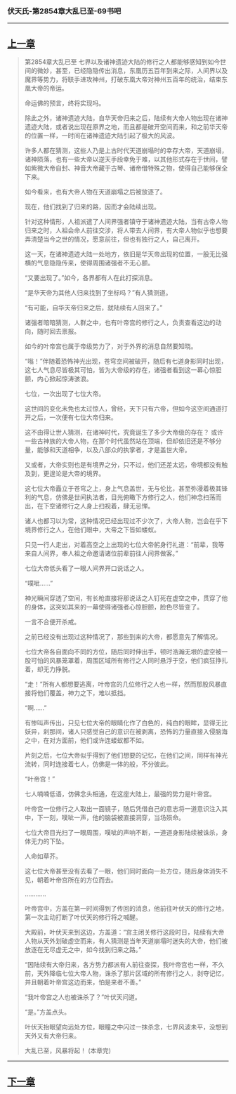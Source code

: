 ### 伏天氏-第2854章大乱已至-69书吧

--------
[上一章](./ef73f8b1582e7fdf0dc6aba33eda1b7b.md)
--------


>
>
>
>第2854章大乱已至
>七界以及诸神遗迹大陆的修行之人都能够感知到如今世间的微妙，甚至，已经隐隐传出消息，东凰历五百年到来之际，人间界以及魔界等势力，将联手进攻神州，打破东凰大帝对神州五百年的统治，结束东凰大帝的帝运。
>
>命运佛的预言，终将实现吗。
>
>除此之外，诸神遗迹大陆，自华天帝归来之后，陆续有大帝人物出现在诸神遗迹大陆，或者说出现在原界之地，而且都是破开空间而来，和之前华天帝的位置一样，一时间在诸神遗迹大陆引起了极大的风波。
>
>许多人都在猜测，这些人乃是上古时代天道崩塌时的幸存大帝，天道崩塌，诸神陨落，也有一些大帝以逆天手段幸免于难，以其他形式存在于世间，譬如紫微大帝自封、神音大帝藏于古琴、诸帝借特殊之物，使得自己能够保全下来。
>
>如今看来，也有大帝人物在天道崩塌之后被放逐了。
>
>现在，他们找到了归来的路，因而才会陆续出现。
>
>针对这种情形，人祖派遣了人间界强者镇守于诸神遗迹大陆，当有古帝人物归来之时，人祖会命人前往交涉，将人带去人间界，有大帝人物似乎也想要弄清楚当今之世的情况，愿意前往，但也有独行之人，自己离开。
>
>这一天，在诸神遗迹大陆一处地方，依旧是华天帝出现的位置，一股无比强横的气息隐隐传来，使得周围诸强者不无心颤。
>
>“又要出现了。”如今，各界都有人在此打探消息。
>
>“是华天帝为其他人归来找到了坐标吗？”有人猜测道。
>
>“有可能，自华天帝归来之后，就陆续有人回来了。”
>
>诸强者暗暗猜测，人群之中，也有叶帝宫的修行之人，负责查看这边的动向，随时回去禀报。
>
>如今的叶帝宫也属于帝级势力了，对于外界的消息自然要知晓。
>
>“嗡！”伴随着恐怖神光出现，苍穹空间被破开，随后有七道身影同时出现，这七人气息尽皆极其可怕，皆为大帝级的存在，诸强者看到这一幕心惊胆颤，内心掀起惊涛骇浪。
>
>七位，一次出现了七位大帝。
>
>这世间的变化未免也太过惊人，曾经，天下只有六帝，但如今这空间通道打开之后，一次便有七位大帝归来。
>
>这不由得让世人猜测，在诸神时代，究竟诞生了多少大帝级的存在？
>或许一些古神族的大帝人物，在那个时代虽然站在顶端，但却依旧还是不够分量，能够和天道相争，以及八部众的执掌者，才是盖世大帝。
>
>又或者，大帝实则也是有境界之分，只不过，他们还差太远，帝境都没有触及到，更遑论是大帝的境界。
>
>这七位大帝矗立于苍穹之上，身上气息盖世，无与伦比，甚至弥漫着极其锋利的气息，仿佛是世间执法者，目光俯瞰下方修行之人，他们神念扫荡而出，在下空诸修行之人身上扫视着，肆无忌惮。
>
>诸人也都习以为常，这种情况已经出现过不少次了，大帝人物，岂会在乎下境界修行之人，在他们眼中，大帝之下皆如蝼蚁。
>
>只见一行人走出，对着高空之上出现的七位大帝躬身行礼道：“前辈，我等来自人间界，奉人祖之命邀请诸位前辈前往人间界做客。”
>
>七位大帝低头看了一眼人间界开口说话之人。
>
>“噗呲……”
>
>神光瞬间穿透了空间，有长枪直接将那说话之人钉死在虚空之中，贯穿了他的身体，这突如其来的一幕使得诸强者心惊胆颤，脸色尽皆变了。
>
>一言不合便开杀戒。
>
>之前已经没有出现过这种情况了，那些到来的大帝，都愿意先了解情况。
>
>七位大帝各自面向不同的方位，随后同时伸出手，顿时浩瀚无垠的虚空被一股可怕的风暴笼罩着，周围区域所有修行之人同时悬浮于空，他们疯狂挣扎着，却无力挣脱。
>
>“走！”所有人都想要逃离，叶帝宫的几位修行之人也一样，然而那股风暴直接将他们覆盖，神力之下，难以抵挡。
>
>“啊……”
>
>有惨叫声传出，只见七位大帝的眼睛化作了白色的，纯白的眼眸，显得无比妖异，刹那间，诸人只感觉自己的意识在被剥离，恐怖的力量直接入侵脑海之中，在对方面前，他们或许连蝼蚁都不如。
>
>片刻之后，七位大帝似乎得到了他们想要的记忆，在他们之间，同样有神光流转，同时连接着七人，仿佛是一体的般，不分彼此。
>
>“叶帝宫！”
>
>七人喃喃低语，仿佛念头相通，在这座大陆上，最强的势力是叶帝宫。
>
>叶帝宫一位修行之人取出一面镜子，随后凭借自己的意志将一道意识注入其中，下一刻，噗呲一声，他的脑袋被直接洞穿，当场殒命。
>
>七位大帝目光扫了一眼周围，噗呲的声响不断，一道道身影陆续被诛杀，身体无力的下坠。
>
>人命如草芥。
>
>这七位大帝甚至没有去看了一眼，他们同时面向一处方位，随后身体消失不见，朝着叶帝宫所在的方位而去。
>
>…………
>
>叶帝宫中，方盖在第一时间得到了传回的消息，他前往叶伏天的修行之地，第一次主动打断了叶伏天的修行将之喊醒。
>
>大殿前，叶伏天来到这边，方盖道：“宫主闭关修行这段时日，陆续有大帝人物从天外划破虚空而来，有人猜测是当年天道崩塌时迷失的大帝，他们被放逐在无尽虚无之中，如今找到归来之路。”
>
>“因陆续有大帝归来，各方势力都派有人前往查探，我叶帝宫也一样，不久前，天外降临七位大帝人物，诛杀了那片区域的所有修行之人，剥夺记忆，并且朝着叶帝宫这边而来，怕是来者不善。”
>
>“我叶帝宫之人也被诛杀了？”叶伏天问道。
>
>“是。”方盖点头。
>
>叶伏天抬眼望向远处方位，眼瞳之中闪过一抹杀念，七界风波未平，没想到天外又有大帝归来。
>
>大乱已至，风暴将起！
>(本章完)
>
>

--------
[下一章](./1a1aca95647c6b750ec01b097437f298.md)
--------
